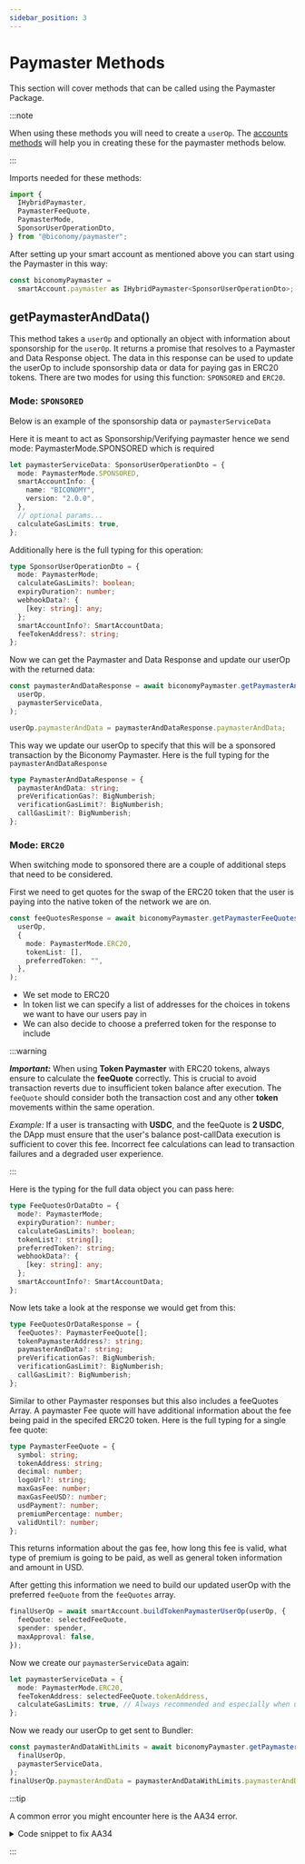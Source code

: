 ```yaml
---
sidebar_position: 3
---
```


# Paymaster Methods

This section will cover methods that can be called using the Paymaster Package.

:::note

When using these methods you will need to create a `userOp`. The [accounts methods](../Account/methods.md) will help you in creating these for the paymaster methods below.

:::

Imports needed for these methods:

```ts
import {
  IHybridPaymaster,
  PaymasterFeeQuote,
  PaymasterMode,
  SponsorUserOperationDto,
} from "@biconomy/paymaster";
```

After setting up your smart account as mentioned above you can start using the Paymaster in this way:

```ts
const biconomyPaymaster =
  smartAccount.paymaster as IHybridPaymaster<SponsorUserOperationDto>;
```

## getPaymasterAndData()

This method takes a `userOp` and optionally an object with information about sponsorship for the `userOp`. It returns a promise that resolves to a Paymaster and Data Response object. The data in this response can be used to update the userOp to include sponsorship data or data for paying gas in ERC20 tokens. There are two modes for using this function: `SPONSORED` and `ERC20`.

### Mode: `SPONSORED`

Below is an example of the sponsorship data or `paymasterServiceData`

Here it is meant to act as Sponsorship/Verifying paymaster hence we send mode: PaymasterMode.SPONSORED which is required

```ts
let paymasterServiceData: SponsorUserOperationDto = {
  mode: PaymasterMode.SPONSORED,
  smartAccountInfo: {
    name: "BICONOMY",
    version: "2.0.0",
  },
  // optional params...
  calculateGasLimits: true,
};
```

Additionally here is the full typing for this operation:

```ts
type SponsorUserOperationDto = {
  mode: PaymasterMode;
  calculateGasLimits?: boolean;
  expiryDuration?: number;
  webhookData?: {
    [key: string]: any;
  };
  smartAccountInfo?: SmartAccountData;
  feeTokenAddress?: string;
};
```

Now we can get the Paymaster and Data Response and update our userOp with the returned data:

```ts
const paymasterAndDataResponse = await biconomyPaymaster.getPaymasterAndData(
  userOp,
  paymasterServiceData,
);

userOp.paymasterAndData = paymasterAndDataResponse.paymasterAndData;
```

This way we update our userOp to specify that this will be a sponsored transaction by the Biconomy Paymaster. Here is the full typing for the `paymasterAndDataResponse`

```ts
type PaymasterAndDataResponse = {
  paymasterAndData: string;
  preVerificationGas?: BigNumberish;
  verificationGasLimit?: BigNumberish;
  callGasLimit?: BigNumberish;
};
```

### Mode: `ERC20`

When switching mode to sponsored there are a couple of additional steps that need to be considered.

First we need to get quotes for the swap of the ERC20 token that the user is paying into the native token of the network we are on.

```ts
const feeQuotesResponse = await biconomyPaymaster.getPaymasterFeeQuotesOrData(
  userOp,
  {
    mode: PaymasterMode.ERC20,
    tokenList: [],
    preferredToken: "",
  },
);
```

- We set mode to ERC20
- In token list we can specify a list of addresses for the choices in tokens we want to have our users pay in
- We can also decide to choose a preferred token for the response to include

:::warning

**_Important:_** When using **Token Paymaster** with ERC20 tokens, always ensure to calculate the **feeQuote** correctly. This is crucial to avoid transaction reverts due to insufficient token balance after execution. The `feeQuote` should consider both the transaction cost and any other **token** movements within the same operation.

_Example:_ If a user is transacting with **USDC**, and the feeQuote is **2 USDC**, the DApp must ensure that the user's balance post-callData execution is sufficient to cover this fee. Incorrect fee calculations can lead to transaction failures and a degraded user experience.

:::

Here is the typing for the full data object you can pass here:

```ts
type FeeQuotesOrDataDto = {
  mode?: PaymasterMode;
  expiryDuration?: number;
  calculateGasLimits?: boolean;
  tokenList?: string[];
  preferredToken?: string;
  webhookData?: {
    [key: string]: any;
  };
  smartAccountInfo?: SmartAccountData;
};
```

Now lets take a look at the response we would get from this:

```ts
type FeeQuotesOrDataResponse = {
  feeQuotes?: PaymasterFeeQuote[];
  tokenPaymasterAddress?: string;
  paymasterAndData?: string;
  preVerificationGas?: BigNumberish;
  verificationGasLimit?: BigNumberish;
  callGasLimit?: BigNumberish;
};
```

Similar to other Paymaster responses but this also includes a feeQuotes Array. A paymaster Fee quote will have additional information about the fee being paid in the specifed ERC20 token. Here is the full typing for a single fee quote:

```ts
type PaymasterFeeQuote = {
  symbol: string;
  tokenAddress: string;
  decimal: number;
  logoUrl?: string;
  maxGasFee: number;
  maxGasFeeUSD?: number;
  usdPayment?: number;
  premiumPercentage: number;
  validUntil?: number;
};
```

This returns information about the gas fee, how long this fee is valid, what type of premium is going to be paid, as well as general token information and amount in USD.

After getting this information we need to build our updated userOp with the preferred `feeQuote` from the `feeQuotes` array.

```ts
finalUserOp = await smartAccount.buildTokenPaymasterUserOp(userOp, {
  feeQuote: selectedFeeQuote,
  spender: spender,
  maxApproval: false,
});
```

Now we create our `paymasterServiceData` again:

```ts
let paymasterServiceData = {
  mode: PaymasterMode.ERC20,
  feeTokenAddress: selectedFeeQuote.tokenAddress,
  calculateGasLimits: true, // Always recommended and especially when using token paymaster
};
```

Now we ready our userOp to get sent to Bundler:

```ts
const paymasterAndDataWithLimits = await biconomyPaymaster.getPaymasterAndData(
  finalUserOp,
  paymasterServiceData,
);
finalUserOp.paymasterAndData = paymasterAndDataWithLimits.paymasterAndData;
```

:::tip

A common error you might encounter here is the AA34 error.

<details>
<summary> Code snippet to fix AA34 </summary>

```ts
try {
  const paymasterAndDataResponse = await biconomyPaymaster.getPaymasterAndData(
    partialUserOp,
    paymasterServiceData,
  );
  partialUserOp.paymasterAndData = paymasterAndDataResponse.paymasterAndData;

  if (
    paymasterAndDataResponse.callGasLimit &&
    paymasterAndDataResponse.verificationGasLimit &&
    paymasterAndDataResponse.preVerificationGas
  ) {
    // Returned gas limits must be replaced in your op as you update paymasterAndData.
    // Because these are the limits paymaster service signed on to generate paymasterAndData
    // If you receive AA34 error check here..

    partialUserOp.callGasLimit = paymasterAndDataResponse.callGasLimit;
    partialUserOp.verificationGasLimit =
      paymasterAndDataResponse.verificationGasLimit;
    partialUserOp.preVerificationGas =
      paymasterAndDataResponse.preVerificationGas;
  }
} catch (e) {
  console.log("error received ", e);
}
```

</details>

:::
